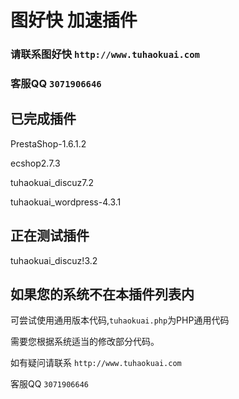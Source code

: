 # 图好快 加速插件 

### 请联系图好快 `http://www.tuhaokuai.com` 

### 客服QQ `3071906646`

## 已完成插件

PrestaShop-1.6.1.2

ecshop2.7.3

tuhaokuai_discuz7.2

tuhaokuai_wordpress-4.3.1



## 正在测试插件

tuhaokuai_discuz!3.2




## 如果您的系统不在本插件列表内

可尝试使用通用版本代码,`tuhaokuai.php`为PHP通用代码

需要您根据系统适当的修改部分代码。

如有疑问请联系 `http://www.tuhaokuai.com` 

客服QQ `3071906646`